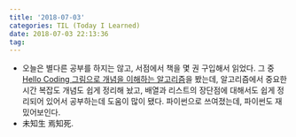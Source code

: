 ```yaml
---
title: '2018-07-03'
categories: TIL (Today I Learned)
date: 2018-07-03 22:13:36
tag:
---
```


- 오늘은 별다른 공부를 하지는 않고, 서점에서 책을 몇 권 구입해서 읽었다. 그 중 [Hello Coding 그림으로 개념을 이해하는 알고리즘](http://www.aladin.co.kr/shop/wproduct.aspx?ItemId=105982502)을 봤는데, 알고리즘에서 중요한 시간 복잡도 개념도 쉽게 정리해 놨고, 배열과 리스트의 장단점에 대해서도 쉽게 정리되어 있어서 공부하는데 도움이 많이 됐다. 파이썬으로 쓰여졌는데, 파이썬도 재밌어보인다.
- 未知生 焉知死.